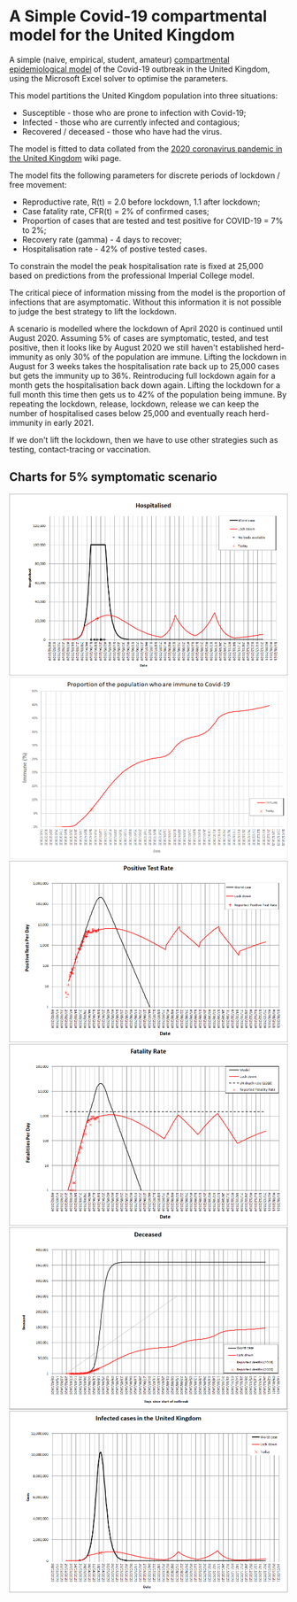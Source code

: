 # A Simple Covid-19 compartmental model for the United Kingdom
A simple (naive, empirical, student, amateur) [compartmental epidemiological model](https://en.wikipedia.org/wiki/Compartmental_models_in_epidemiology) of the Covid-19 outbreak in the United Kingdom, using the Microsoft Excel solver to optimise the parameters.

This model partitions the United Kingdom population into three situations:
* Susceptible - those who are prone to infection with Covid-19;
* Infected - those who are currently infected and contagious;
* Recovered / deceased - those who have had the virus.

The model is fitted to data collated from the [2020 coronavirus pandemic in the United Kingdom](https://en.wikipedia.org/wiki/2020_coronavirus_pandemic_in_the_United_Kingdom) wiki page.

The model fits the following parameters for discrete periods of lockdown / free movement:
* Reproductive rate, R(t) = 2.0 before lockdown, 1.1 after lockdown;
* Case fatality rate, CFR(t) = 2% of confirmed cases;
* Proportion of cases that are tested and test positive for COVID-19 = 7% to 2%;
* Recovery rate (gamma) - 4 days to recover;
* Hospitalisation rate - 42% of postive tested cases.

To constrain the model the peak hospitalisation rate is fixed at 25,000 based on predictions from the professional Imperial College model.

The critical piece of information missing from the model is the proportion of infections that are asymptomatic.  Without this information it is not possible to judge the best strategy to lift the lockdown.  

A scenario is modelled where the lockdown of April 2020 is continued until August 2020.  Assuming 5% of cases are symptomatic, tested, and test positive, then it looks like by August 2020 we still haven't established herd-immunity as only 30% of the population are immune.  Lifting the lockdown in August for 3 weeks takes the hospitalisation rate back up to 25,000 cases but gets the immunity up to 36%.   Reintroducing full lockdown again for a month gets the hospitalisation back down again.  Lifting the lockdown for a full month this time then gets us to 42% of the population being immune.  By repeating the lockdown, release, lockdown, release we can keep the number of hospitalised cases below 25,000 and eventually reach herd-immunity in early 2021.  

If we don't lift the lockdown, then we have to use other strategies such as testing, contact-tracing or vaccination.

## Charts for 5% symptomatic scenario
![Hospitalisation](Hospitalised.png?raw=true "Hospitalisation")
![Immune](Immune.png?raw=true "Immune")
![Positive Test Rate](PositiveTestRate.png?raw=true "Positive Test Rate")
![Fatality Rate](FatalityRate.png?raw=true "Fatality Rate")
![Deceased](Deceased.png?raw=true "Deceased")
![Infected](Infected.png?raw=true "Infected")


